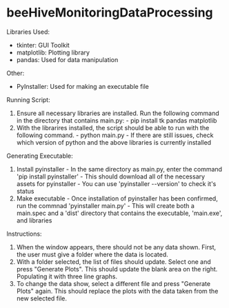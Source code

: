 # beeHiveMonitoringDataProcessing

Libraries Used:
  - tkinter: GUI Toolkit
  - matplotlib: Plotting library
  - pandas: Used for data manipulation

Other:
  - PyInstaller: Used for making an executable file

Running Script:
  1. Ensure all necessary libraries are installed. Run the following command in the directory that contains main.py:
    - pip install tk pandas matplotlib
  2. With the librarires installed, the script should be able to run with the following command.
    - python main.py
    - If there are still issues, check which version of python and the above libraries is currently installed 
 
Generating Executable:
  1. Install pyinstaller
    - In the same directory as main.py, enter the command 'pip install pyinstaller'
    - This should download all of the necessary assets for pyinstaller
    - You can use 'pyinstaller --version' to check it's status
  2. Make executable
    - Once installation of pyinstaller has been confirmed, run the commnad 'pyinstaller main.py'
    - This will create both a main.spec and a 'dist' directory that contains the executable, 'main.exe', and libraries

Instructions:
  1. When the window appears, there should not be any data shown. First, the user must give a folder where the data is located.
  2. With a folder selected, the list of files should update. Select one and press "Generate Plots". This should update the blank area on the right. Populating it with three line graphs.
  3. To change the data show, select a different file and press "Generate Plots" again. This should replace the plots with the data taken from the new selected file.
